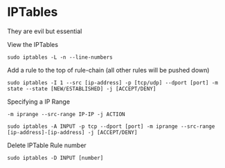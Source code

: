 # IPTables

They are evil but essential 

View the IPTables

    sudo iptables -L -n --line-numbers

Add a rule to the top of rule-chain (all other rules will be pushed down)

    sudo iptables -I 1 --src [ip-address] -p [tcp/udp] --dport [port] -m state --state [NEW/ESTABLISHED] -j [ACCEPT/DENY]

Specifying a IP Range

`-m iprange --src-range IP-IP -j ACTION`

    sudo iptables -A INPUT -p tcp --dport [port] -m iprange --src-range [ip-address]-[ip-address] -j [ACCEPT/DENY]

Delete IPTable Rule number 

```
sudo iptables -D INPUT [number]
```
